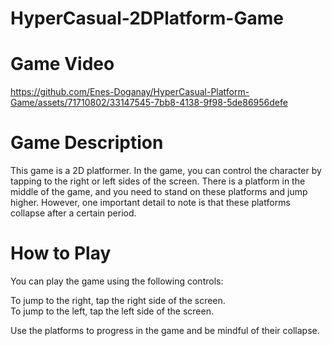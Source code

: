 # HyperCasual-2DPlatform-Game
# Game Video
https://github.com/Enes-Doganay/HyperCasual-Platform-Game/assets/71710802/33147545-7bb8-4138-9f98-5de86956defe  
# Game Description
This game is a 2D platformer. In the game, you can control the character by tapping to the right or left sides of the screen. There is a platform in the middle of the game, and you need to stand on these platforms and jump higher. However, one important detail to note is that these platforms collapse after a certain period.

# How to Play
You can play the game using the following controls:  

To jump to the right, tap the right side of the screen.  
To jump to the left, tap the left side of the screen.  

Use the platforms to progress in the game and be mindful of their collapse.
